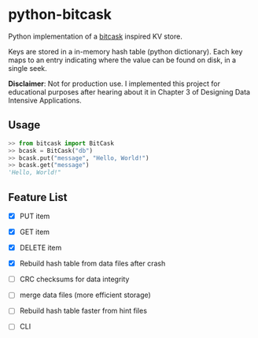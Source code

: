# python-bitcask

Python implementation of a [bitcask](https://github.com/basho/bitcask/blob/develop-3.0/doc/bitcask-intro.pdf) inspired KV store.

Keys are stored in a in-memory hash table (python dictionary). Each key maps to an entry indicating where the value can be found on disk, in a single seek.

**Disclaimer**: Not for production use. I implemented this project for educational purposes after hearing about it in Chapter 3 of Designing Data Intensive Applications.

##  Usage

```python
>> from bitcask import BitCask
>> bcask = BitCask("db")
>> bcask.put("message", "Hello, World!")
>> bcask.get("message")
'Hello, World!"
```

## Feature List

- [x] PUT item
- [x] GET item
- [x] DELETE item
- [x] Rebuild hash table from data files after crash
- [ ] CRC checksums for data integrity
- [ ] merge data files (more efficient storage)
- [ ] Rebuild hash table faster from hint files
- [ ] CLI

